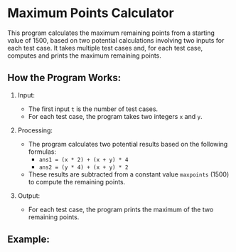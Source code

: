# Maximum Points Calculator

This program calculates the maximum remaining points from a starting value of 1500, based on two potential calculations involving two inputs for each test case. It takes multiple test cases and, for each test case, computes and prints the maximum remaining points.

## How the Program Works:

1. Input:
   - The first input `t` is the number of test cases.
   - For each test case, the program takes two integers `x` and `y`.
   
2. Processing:
   - The program calculates two potential results based on the following formulas:
     - `ans1 = (x * 2) + (x + y) * 4`
     - `ans2 = (y * 4) + (x + y) * 2`
   - These results are subtracted from a constant value `maxpoints` (1500) to compute the remaining points.
   
3. Output:
   - For each test case, the program prints the maximum of the two remaining points.

## Example:

